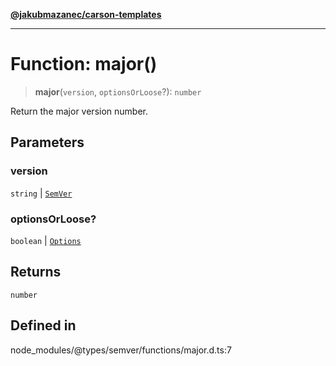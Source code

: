 [**@jakubmazanec/carson-templates**](../../../README.md)

---

# Function: major()

> **major**(`version`, `optionsOrLoose`?): `number`

Return the major version number.

## Parameters

### version

`string` | [`SemVer`](../classes/SemVer.md)

### optionsOrLoose?

`boolean` | [`Options`](../interfaces/Options.md)

## Returns

`number`

## Defined in

node_modules/@types/semver/functions/major.d.ts:7
